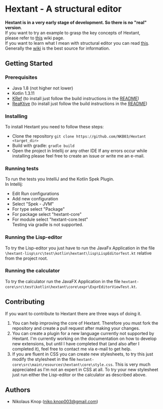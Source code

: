 # Hextant - A structural editor

**Hextant is in a very early stage of development. So there is no "real" version**.  
If you want to try an example to grasp the key concepts of Hextant,  
please refer to [this](https://github.com/NKb03/Hextant/wiki/The-calculator-example) wiki page.   
If you want to learn what I mean with structural editor you can read [this](https://github.com/NKb03/Hextant/wiki/What-is-a-structural-editor).  
Generally the [wiki](https://github.com/NKb03/Hextant/wiki) is the best source for information.    

## Getting Started

### Prerequisites
- Java 1.8 (not higher not lower)
- Kotlin 1.3.11
- [KRef](https://github.com/NKB03/KRef) (to install just follow the build instructions in the [README](https://github.com/NKb03/KRef/blob/master/README.md))
- [ReaKtive](https://github.com/NKB03/ReaKtive) (to install just follow the build instructions in the [README](https://github.com/NKb03/ReaKtive/blob/master/README.md))

### Installing
To install Hextant you need to follow these steps:
- Clone the repository `git clone https://github.com/NKB03/Hextant <target_dir>`
- Build with gradle: `gradle build`
- Open the project in Intellij or any other IDE
If any errors occur while installing please feel free to create an issue or write me an e-mail.

### Running tests
To run the tests you IntelliJ and the Kotlin Spek Plugin.  
In Intellij:
- Edit Run configurations
- Add new configuration
- Select "Spek - JVM"
- For type select "Package"
- For package select "hextant-core"
- For module select "hextant-core.test"  
Testing via gradle is not supported.  

### Running the Lisp-editor
To try the Lisp-editor you just have to run the JavaFx Application in the file `\hextant-lisp\src\test\kotlin\hextant\lisp\LispEditorTest.kt` relative from the project root.

### Running the calculator
To try the calculator run the JavaFX Application in the file  `hextant-core\src\test\kotlin\hextant\core\expr\ExprEditorViewTest.kt`.

## Contributing
If you want to contribute to Hextant there are three ways of doing it.
1. You can help improving the core of Hextant. Therefore you must fork the repository and create a pull request after making your changes.
2. You can create a plugin for a new language currently not supported by Hextant. I'm currently working on the documentation on how to develop new extensions, but until I have completed that (and also after I completed it), feel free to contact me via e-mail to get help.
3. If you are fluent in CSS you can create new stylesheets, to try this just modify the stylesheet in the file `hextant-core\src\main\resources\hextant\core\style.css`. This is very much appreciated as I'm not an expert in CSS at all.
To try your new stylesheet just run either the Lisp-editor or the calculator as described above. 

## Authors
- Nikolaus Knop (niko.knop003@gmail.com)